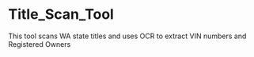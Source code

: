 # Title_Scan_Tool
This tool scans WA state titles and uses OCR to extract VIN numbers and Registered Owners

